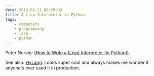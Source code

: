 ```yaml
---
date: 2019-05-11 00:29:09
title: A Lisp Interpreter in Python
tags:
    - computers
    - programming
    - lisp
    - python
---
```


Peter Norvig: [(How to Write a (Lisp) Interpreter (in Python))](http://norvig.com/lispy.html). 

See also: [HyLang](http://docs.hylang.org/en/stable/). Looks super cool and always makes me wonder if anyone's ever used it in production.
